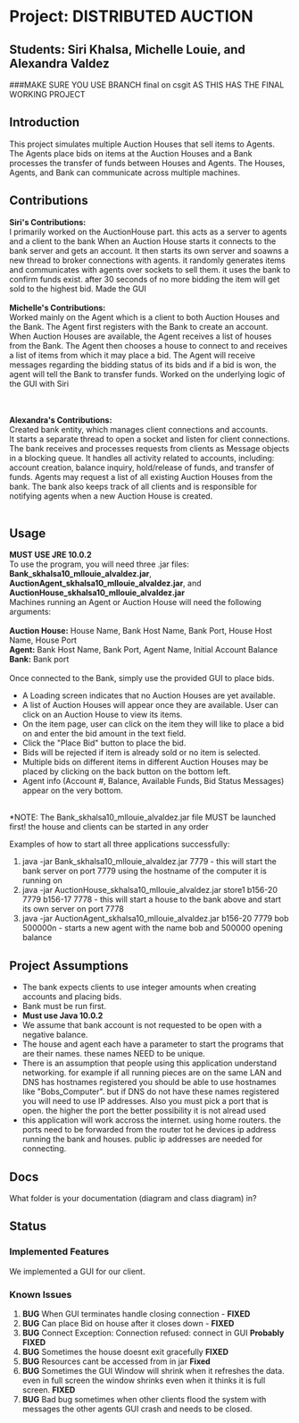 # Project: DISTRIBUTED AUCTION
## Students:  Siri Khalsa, Michelle Louie, and Alexandra Valdez

###MAKE SURE YOU USE BRANCH final on csgit AS THIS HAS THE FINAL WORKING PROJECT


## Introduction
This project simulates multiple Auction Houses that sell items to Agents. 
The Agents place bids on items at the Auction Houses and a Bank processes 
the transfer of funds between Houses and Agents. The Houses, Agents, and Bank 
can communicate across multiple machines. 

## Contributions
**Siri's Contributions:**<br>
I primarily worked on the AuctionHouse part. this acts as a server to agents and a client  to the bank
When an Auction House starts it connects to the bank server and gets an account. It then starts its own server
and soawns a new thread to broker connections with agents. it randomly generates items and communicates with agents over sockets
to sell them. it uses the bank to confirm funds exist. after 30 seconds of no more bidding the item will get sold to the highest bid.
Made the GUI
<br><br>
**Michelle's Contributions:**<br>
Worked mainly on the Agent which is a client to both Auction Houses and the Bank.
The Agent first registers with the Bank to create an account. 
When Auction Houses are available, the Agent receives a list of houses from the Bank.
The Agent then chooses a house to connect to and receives a list of items 
from which it may place a bid. 
The Agent will receive messages regarding the bidding status of its bids and if a bid is won,
the agent will tell the Bank to transfer funds.
Worked on the underlying logic of the GUI with Siri

<br><br>
**Alexandra's Contributions:**<br>
Created bank entity, which manages client connections and accounts.   
It starts a separate thread to open a socket and listen for client connections.
The bank receives and processes requests from clients as Message objects in a blocking queue.
It handles all activity related to accounts, including: 
account creation, balance inquiry, hold/release of funds, and transfer of funds.
Agents may request a list of all existing Auction Houses from the bank.
The bank also keeps track of all clients and is responsible for notifying agents 
when a new Auction House is created.
<br><br>


## Usage

**MUST USE JRE 10.0.2**<br>
To use the program, you will need three .jar files: **Bank_skhalsa10_mllouie_alvaldez.jar**, **AuctionAgent_skhalsa10_mllouie_alvaldez.jar**, and **AuctionHouse_skhalsa10_mllouie_alvaldez.jar**<br>
Machines running an Agent or Auction House will need the following arguments: <br><br>
**Auction House:** House Name, Bank Host Name, Bank Port, House Host Name, House Port<br>
**Agent:** Bank Host Name, Bank Port, Agent Name, Initial Account Balance<br>
**Bank:** Bank port<br><br>
Once connected to the Bank, simply use the provided GUI to place bids. 
* A Loading screen indicates that no Auction Houses are yet available.
* A list of Auction Houses will appear once they are available. User can click on an Auction House to view its items.
* On the item page, user can click on the item they will like to place a bid on and enter the bid amount in the text field.
* Click the "Place Bid" button to place the bid.
* Bids will be rejected if item is already sold or no item is selected. 
* Multiple bids on different items in different Auction Houses may be placed by clicking on the back button on the bottom left.
* Agent info (Account #, Balance, Available Funds, Bid Status Messages) appear on the very bottom.
<br>
*NOTE: The Bank_skhalsa10_mllouie_alvaldez.jar file MUST be launched first! the house and clients can be started in any order

Examples of how to start all three applications successfully:
1. java -jar Bank_skhalsa10_mllouie_alvaldez.jar 7779 - this will start the bank server on port 7779 using the hostname of the computer it is running on
2. java -jar AuctionHouse_skhalsa10_mllouie_alvaldez.jar store1 b156-20 7779 b156-17 7778 - this will start a house to the bank above and start its own server on port 7778
3. java -jar AuctionAgent_skhalsa10_mllouie_alvaldez.jar b156-20 7779 bob 500000n - starts a new agent with the name bob and 500000 opening balance<br>

## Project Assumptions
- The bank expects clients to use integer amounts when creating accounts and placing bids. <br>
- Bank must be run first.<br>
- **Must use Java 10.0.2**<br>
- We assume that bank account is not requested to be open with a negative balance.
- The house and agent each have a parameter to start the programs that are their 
names. these names NEED to be unique.
- There is an assumption that people using this application understand networking.
for example if all running pieces are on the same LAN and DNS has hostnames registered you should be able to
use hostnames like "Bobs_Computer". but if DNS do not have these names registered you will need
to use IP addresses. Also you must pick a port that is open. the higher the port the better possibility it is not alread used
- this application will work accross the internet. using home routers. the ports need to be forwarded from
the  router tot he devices ip address running the bank and houses. public ip addresses are needed for connecting.

## Docs
What folder is your documentation (diagram and class diagram) in?

## Status
### Implemented Features

We implemented a GUI for our client.

### Known Issues
1. **BUG** When GUI terminates handle closing connection - **FIXED**
2. **BUG** Can place Bid on house after it closes down - **FIXED**
3. **BUG** Connect Exception: Connection refused: connect in GUI **Probably FIXED**
4. **BUG** Sometimes the house doesnt exit gracefully **FIXED**
5. **BUG** Resources cant be accessed from in jar **Fixed**
6. **BUG** Sometimes the GUI Window will shrink when it refreshes the data. even in full screen the window shrinks even when it thinks it is full screen. **FIXED**
7. **BUG** Bad bug sometimes when other clients flood the system with messages the other agents GUI crash and needs to be closed.